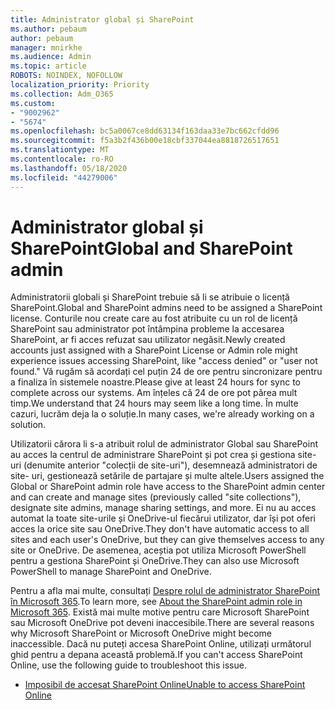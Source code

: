 ```yaml
---
title: Administrator global și SharePoint
ms.author: pebaum
author: pebaum
manager: mnirkhe
ms.audience: Admin
ms.topic: article
ROBOTS: NOINDEX, NOFOLLOW
localization_priority: Priority
ms.collection: Adm_O365
ms.custom:
- "9002962"
- "5674"
ms.openlocfilehash: bc5a0067ce8dd63134f163daa33e7bc662cfdd96
ms.sourcegitcommit: f5a3b2f436b00e18cbf337044ea8818726517651
ms.translationtype: MT
ms.contentlocale: ro-RO
ms.lasthandoff: 05/18/2020
ms.locfileid: "44279006"
---
```

# <a name="global-and-sharepoint-admin"></a><span data-ttu-id="faf02-102">Administrator global și SharePoint</span><span class="sxs-lookup"><span data-stu-id="faf02-102">Global and SharePoint admin</span></span>

<span data-ttu-id="faf02-103">Administratorii globali și SharePoint trebuie să li se atribuie o licență SharePoint.</span><span class="sxs-lookup"><span data-stu-id="faf02-103">Global and SharePoint admins need to be assigned a SharePoint license.</span></span> <span data-ttu-id="faf02-104">Conturile nou create care au fost atribuite cu un rol de licență SharePoint sau administrator pot întâmpina probleme la accesarea SharePoint, ar fi acces refuzat sau utilizator negăsit.</span><span class="sxs-lookup"><span data-stu-id="faf02-104">Newly created accounts just assigned with a SharePoint License or Admin role might experience issues accessing SharePoint, like "access denied" or "user not found."</span></span> <span data-ttu-id="faf02-105">Vă rugăm să acordați cel puțin 24 de ore pentru sincronizare pentru a finaliza în sistemele noastre.</span><span class="sxs-lookup"><span data-stu-id="faf02-105">Please give at least 24 hours for sync to complete across our systems.</span></span> <span data-ttu-id="faf02-106">Am înțeles că 24 de ore pot părea mult timp.</span><span class="sxs-lookup"><span data-stu-id="faf02-106">We understand that 24 hours may seem like a long time.</span></span> <span data-ttu-id="faf02-107">În multe cazuri, lucrăm deja la o soluție.</span><span class="sxs-lookup"><span data-stu-id="faf02-107">In many cases, we're already working on a solution.</span></span>

<span data-ttu-id="faf02-108">Utilizatorii cărora li s-a atribuit rolul de administrator Global sau SharePoint au acces la centrul de administrare SharePoint și pot crea și gestiona site-uri (denumite anterior "colecții de site-uri"), desemnează administratori de site- uri, gestionează setările de partajare și multe altele.</span><span class="sxs-lookup"><span data-stu-id="faf02-108">Users assigned the Global or SharePoint admin role have access to the SharePoint admin center and can create and manage sites (previously called "site collections"), designate site admins, manage sharing settings, and more.</span></span> <span data-ttu-id="faf02-109">Ei nu au acces automat la toate site-urile și OneDrive-ul fiecărui utilizator, dar își pot oferi acces la orice site sau OneDrive.</span><span class="sxs-lookup"><span data-stu-id="faf02-109">They don't have automatic access to all sites and each user's OneDrive, but they can give themselves access to any site or OneDrive.</span></span> <span data-ttu-id="faf02-110">De asemenea, aceștia pot utiliza Microsoft PowerShell pentru a gestiona SharePoint și OneDrive.</span><span class="sxs-lookup"><span data-stu-id="faf02-110">They can also use Microsoft PowerShell to manage SharePoint and OneDrive.</span></span>

<span data-ttu-id="faf02-111">Pentru a afla mai multe, consultați [Despre rolul de administrator SharePoint în Microsoft 365](https://docs.microsoft.com/sharepoint/sharepoint-admin-role).</span><span class="sxs-lookup"><span data-stu-id="faf02-111">To learn more, see [About the SharePoint admin role in Microsoft 365](https://docs.microsoft.com/sharepoint/sharepoint-admin-role).</span></span>
<span data-ttu-id="faf02-112">Există mai multe motive pentru care Microsoft SharePoint sau Microsoft OneDrive pot deveni inaccesibile.</span><span class="sxs-lookup"><span data-stu-id="faf02-112">There are several reasons why Microsoft SharePoint or Microsoft OneDrive might become inaccessible.</span></span> <span data-ttu-id="faf02-113">Dacă nu puteți accesa SharePoint Online, utilizați următorul ghid pentru a depana această problemă.</span><span class="sxs-lookup"><span data-stu-id="faf02-113">If you can't access SharePoint Online, use the following guide to troubleshoot this issue.</span></span>

- [<span data-ttu-id="faf02-114">Imposibil de accesat SharePoint Online</span><span class="sxs-lookup"><span data-stu-id="faf02-114">Unable to access SharePoint Online</span></span>](https://docs.microsoft.com/sharepoint/troubleshoot/sharing-and-permissions/sharepoint-online-inaccessible)

